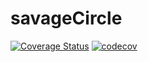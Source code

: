 # savageCircle
[![Coverage Status](https://coveralls.io/repos/github/carvillav/savageCircle/badge.svg?branch=main)](https://coveralls.io/github/carvillav/savageCircle?branch=main)
[![codecov](https://codecov.io/gh/carvillav/savageCircle/branch/main/graph/badge.svg?token=4USW4KGTA7)](https://codecov.io/gh/carvillav/savageCircle)
